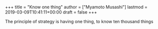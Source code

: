 +++
title = "Know one thing"
author = ["Myamoto Musashi"]
lastmod = 2019-03-09T10:41:11+00:00
draft = false
+++

The principle of strategy is having one thing, to know ten thousand things
